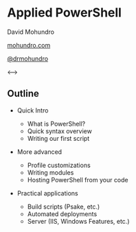 # Applied PowerShell

David Mohundro

[mohundro.com](http://mohundro.com)

[@drmohundro](http://twitter.com/drmohundro)

<-->

## Outline

* Quick Intro
  * What is PowerShell?
  * Quick syntax overview
  * Writing our first script

* More advanced
  * Profile customizations
  * Writing modules
  * Hosting PowerShell from your code

* Practical applications
  * Build scripts (Psake, etc.)
  * Automated deployments
  * Server (IIS, Windows Features, etc.)
